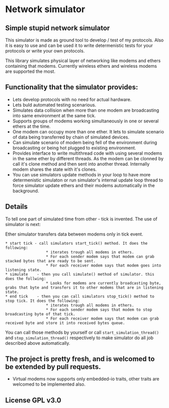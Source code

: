# Network simulator
## Simple stupid network simulator
This simulator is made as ground tool to develop / test of my protocols.
Also it is easy to use and can be used it to write determenistic tests for your protocols
or write your own protocols.

This library simulates physical layer of networking like modems and ethers containing that modems.
Currently wireless ethers and wireless modems are supported the most.

## Functionality that the simulator provides:
* Lets develop protocols with no need for actual hardware.
* Lets buld automated testing scenarious.
* Simulates data collision when more than one modem are broadcasting into same environment at the same tick.
* Supports groups of modems working simultaneously in one or several ethers at the time.
* One modem can occupy more than one ether. It lets to simulate scenario of data being transferred by chain of simulated devices.
* Can simulate scenario of modem being fell of the environment during broadcasting or being hot plugged to existing environment.
* Provides interface to write multithread code with using several modems in the same ether by different threads.
  As the modem can be clonned by call it's clone method and then sent into another thread. Internally modem shares the state with it's clones.
* You can use simulators update methods in your loop to have more determenistic simulaton or run simulator's internal update loop thread
  to force simulator update ethers and their modems automatically in the background.

## Details
To tell one part of simulated time from other - tick is invented.
The use of simulator is next:

Ether simulator transfers data between modems only in tick event.
```
* start tick - call simulators start_tick() method. It does the following:
                  * iterates trough all modems in ethers.
                  * For each sender modem says that modem can grab stacked bytes that are ready to be sent.
                  * For each receiver modem says that modem goes into listening state.
* simulate    - then you call simulate() method of simulator. this does the follwing:
                  * Looks for modems are currently broadcasting byte, grabs that byte and transfers it to other modems that are in listening state.
* end tick    - then you can call simulators stop_tick() method to stop tick. It does the following:
                  * iterates trough all modems in ethers.
                  * For each sender modem says that modem to stop broadcasting byte of that tick.
                  * For each receiver modem says that modem can grab received byte and store it into received bytes queue.
```

You can call those methods by yourself or call `start_simulation_thread()` and `stop_simulation_thread()` respectively to make simulator do all job described above automatically.

## The project is pretty fresh, and is welcomed to be extended by pull requests.
* Virtual modems now supports only embedded-io traits, other traits are welcomed to be implemented also.

## License GPL v3.0
